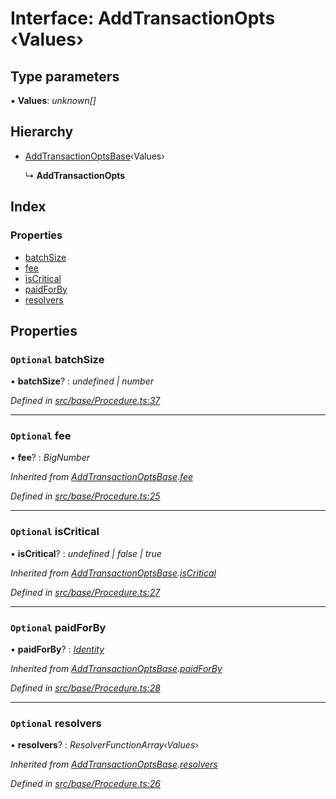 # Interface: AddTransactionOpts ‹**Values**›

## Type parameters

▪ **Values**: *unknown[]*

## Hierarchy

* [AddTransactionOptsBase](addtransactionoptsbase.md)‹Values›

  ↳ **AddTransactionOpts**

## Index

### Properties

* [batchSize](addtransactionopts.md#optional-batchsize)
* [fee](addtransactionopts.md#optional-fee)
* [isCritical](addtransactionopts.md#optional-iscritical)
* [paidForBy](addtransactionopts.md#optional-paidforby)
* [resolvers](addtransactionopts.md#optional-resolvers)

## Properties

### `Optional` batchSize

• **batchSize**? : *undefined | number*

*Defined in [src/base/Procedure.ts:37](https://github.com/PolymathNetwork/polymesh-sdk/blob/da0f7fd7/src/base/Procedure.ts#L37)*

___

### `Optional` fee

• **fee**? : *BigNumber*

*Inherited from [AddTransactionOptsBase](addtransactionoptsbase.md).[fee](addtransactionoptsbase.md#optional-fee)*

*Defined in [src/base/Procedure.ts:25](https://github.com/PolymathNetwork/polymesh-sdk/blob/da0f7fd7/src/base/Procedure.ts#L25)*

___

### `Optional` isCritical

• **isCritical**? : *undefined | false | true*

*Inherited from [AddTransactionOptsBase](addtransactionoptsbase.md).[isCritical](addtransactionoptsbase.md#optional-iscritical)*

*Defined in [src/base/Procedure.ts:27](https://github.com/PolymathNetwork/polymesh-sdk/blob/da0f7fd7/src/base/Procedure.ts#L27)*

___

### `Optional` paidForBy

• **paidForBy**? : *[Identity](../classes/identity.md)*

*Inherited from [AddTransactionOptsBase](addtransactionoptsbase.md).[paidForBy](addtransactionoptsbase.md#optional-paidforby)*

*Defined in [src/base/Procedure.ts:28](https://github.com/PolymathNetwork/polymesh-sdk/blob/da0f7fd7/src/base/Procedure.ts#L28)*

___

### `Optional` resolvers

• **resolvers**? : *ResolverFunctionArray‹Values›*

*Inherited from [AddTransactionOptsBase](addtransactionoptsbase.md).[resolvers](addtransactionoptsbase.md#optional-resolvers)*

*Defined in [src/base/Procedure.ts:26](https://github.com/PolymathNetwork/polymesh-sdk/blob/da0f7fd7/src/base/Procedure.ts#L26)*
